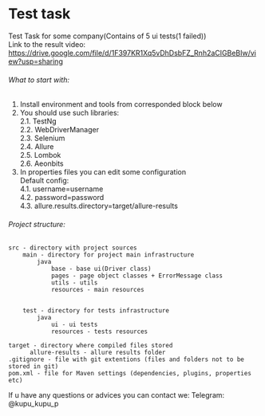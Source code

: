 # Test task

Test Task for some company(Contains of 5 ui tests(1 failed))<br />
Link to the result video: https://drive.google.com/file/d/1F397KR1Xq5vDhDsbFZ_Rnh2aCIGBeBIw/view?usp=sharing

###### What to start with:

1. Install environment and tools from corresponded block below
2. You should use such libraries:
   <br/>2.1. TestNg
   <br/>2.2. WebDriverManager
   <br/>2.3. Selenium
   <br/>2.4. Allure
   <br/>2.5. Lombok
   <br/>2.6. Aeonbits
4. In properties files you can edit some configuration
   <br/>Default config:
   <br/>4.1. username=username
   <br/>4.2. password=password
   <br/>4.3. allure.results.directory=target/allure-results

###### Project structure:

```
src - directory with project sources
    main - directory for project main infrastructure
        java
            base - base ui(Driver class)
            pages - page object classes + ErrorMessage class
            utils - utils
            resources - main resources
            
        
    test - directory for tests infrastructure
        java
            ui - ui tests
            resources - tests resources
        
target - directory where compiled files stored
      allure-results - allure results folder
.gitignore - file with git extentions (files and folders not to be stored in git)
pom.xml - file for Maven settings (dependencies, plugins, properties etc)
```
If u have any questions or advices you can contact we:
Telegram: @kupu_kupu_p